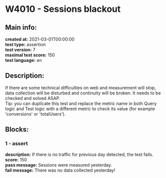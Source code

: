 # W4010 - Sessions blackout  
## Main info:  
**created at:** 2021-03-01T00:00:00  
**test type:** assertion  
**test version:** 7  
**maximal test score:** 150  
**test language:** en  
## Description:  
If there are some technical difficulties on web and measurement will stop, data collection will be disturbed and continuity will be broken. It needs to be checked and solved ASAP.<br>Tip: you can duplicate this test and replace the metric name in both Query logic and Test logic with a different metric to check its value (for example 'conversions' or 'totalUsers').  
## Blocks:  
### 1 - assert
**description:** If there is no traffic for previous day detected, the test fails.  
**score:** 150  
**pass message:** Sessions were measured yesterday.  
**fail message:** There was no data collected yesterday!  
